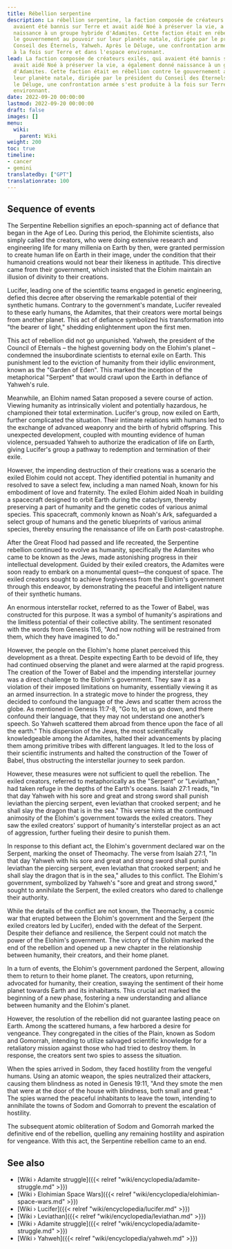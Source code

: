 ```yaml
---
title: Rébellion serpentine
description: La rébellion serpentine, la faction composée de créateurs exilés, qui
  avaient été bannis sur Terre et avait aidé Noé à préserver la vie, a également donné
  naissance à un groupe hybride d'Adamites. Cette faction était en rébellion contre
  le gouvernement au pouvoir sur leur planète natale, dirigée par le président du
  Conseil des Éternels, Yahweh. Après le Déluge, une confrontation armée s'est produite
  à la fois sur Terre et dans l'espace environnant.
lead: La faction composée de créateurs exilés, qui avaient été bannis sur Terre et
  avait aidé Noé à préserver la vie, a également donné naissance à un groupe hybride
  d'Adamites. Cette faction était en rébellion contre le gouvernement au pouvoir sur
  leur planète natale, dirigée par le président du Conseil des Éternels, Yahweh. Après
  le Déluge, une confrontation armée s'est produite à la fois sur Terre et dans l'espace
  environnant.
date: 2022-09-20 00:00:00
lastmod: 2022-09-20 00:00:00
draft: false
images: []
menu:
  wiki:
    parent: Wiki
weight: 200
toc: true
timeline:
- cancer
- gemini
translatedby: ["GPT"]
translationrate: 100
---
```


## Sequence of events

The Serpentine Rebellion signifies an epoch-spanning act of defiance that began in the Age of Leo. During this period, the Elohimite scientists, also simply called the creators, who were doing extensive research and engineering life for many millenia on Earth by then, were granted permission to create human life on Earth in their image, under the condition that their humanoid creations would not bear their likeness in aptitude. This directive came from their government, which insisted that the Elohim maintain an illusion of divinity to their creations.

Lucifer, leading one of the scientific teams engaged in genetic engineering, defied this decree after observing the remarkable potential of their synthetic humans. Contrary to the government's mandate, Lucifer revealed to these early humans, the Adamites, that their creators were mortal beings from another planet. This act of defiance symbolized his transformation into "the bearer of light," shedding enlightenment upon the first men.

This act of rebellion did not go unpunished. Yahweh, the president of the Council of Eternals – the highest governing body on the Elohim's planet – condemned the insubordinate scientists to eternal exile on Earth. This punishment led to the eviction of humanity from their idyllic environment, known as the "Garden of Eden". This marked the inception of the metaphorical "Serpent" that would crawl upon the Earth in defiance of Yahweh's rule.

Meanwhile, an Elohim named Satan proposed a severe course of action. Viewing humanity as intrinsically violent and potentially hazardous, he championed their total extermination. Lucifer's group, now exiled on Earth, further complicated the situation. Their intimate relations with humans led to the exchange of advanced weaponry and the birth of hybrid offspring. This unexpected development, coupled with mounting evidence of human violence, persuaded Yahweh to authorize the eradication of life on Earth, giving Lucifer's group a pathway to redemption and termination of their exile.

However, the impending destruction of their creations was a scenario the exiled Elohim could not accept. They identified potential in humanity and resolved to save a select few, including a man named Noah, known for his embodiment of love and fraternity. The exiled Elohim aided Noah in building a spacecraft designed to orbit Earth during the cataclysm, thereby preserving a part of humanity and the genetic codes of various animal species. This spacecraft, commonly known as Noah's Ark, safeguarded a select group of humans and the genetic blueprints of various animal species, thereby ensuring the renaissance of life on Earth post-catastrophe.

After the Great Flood had passed and life recreated, the Serpentine rebellion continued to evolve as humanity, specifically the Adamites who came to be known as the Jews, made astonishing progress in their intellectual development. Guided by their exiled creators, the Adamites were soon ready to embark on a monumental quest—the conquest of space. The exiled creators sought to achieve forgiveness from the Elohim's government through this endeavor, by demonstrating the peaceful and intelligent nature of their synthetic humans.

An enormous interstellar rocket, referred to as the Tower of Babel, was constructed for this purpose. It was a symbol of humanity's aspirations and the limitless potential of their collective ability. The sentiment resonated with the words from Genesis 11:6, "And now nothing will be restrained from them, which they have imagined to do."

However, the people on the Elohim's home planet perceived this development as a threat. Despite expecting Earth to be devoid of life, they had continued observing the planet and were alarmed at the rapid progress. The creation of the Tower of Babel and the impending interstellar journey was a direct challenge to the Elohim's government. They saw it as a violation of their imposed limitations on humanity, essentially viewing it as an armed insurrection. In a strategic move to hinder the progress, they decided to confound the language of the Jews and scatter them across the globe. As mentioned in Genesis 11:7-8, "Go to, let us go down, and there confound their language, that they may not understand one another’s speech. So Yahweh scattered them abroad from thence upon the face of all the earth." This dispersion of the Jews, the most scientifically knowledgeable among the Adamites, halted their advancements by placing them among primitive tribes with different languages. It led to the loss of their scientific instruments and halted the construction of the Tower of Babel, thus obstructing the interstellar journey to seek pardon.

However, these measures were not sufficient to quell the rebellion. The exiled creators, referred to metaphorically as the "Serpent" or "Leviathan," had taken refuge in the depths of the Earth's oceans. Isaiah 27:1 reads, "In that day Yahweh with his sore and great and strong sword shall punish leviathan the piercing serpent, even leviathan that crooked serpent; and he shall slay the dragon that is in the sea." This verse hints at the continued animosity of the Elohim's government towards the exiled creators. They saw the exiled creators' support of humanity's interstellar project as an act of aggression, further fueling their desire to punish them.

In response to this defiant act, the Elohim's government declared war on the Serpent, marking the onset of Theomachy. The verse from Isaiah 27:1, "In that day Yahweh with his sore and great and strong sword shall punish leviathan the piercing serpent, even leviathan that crooked serpent; and he shall slay the dragon that is in the sea," alludes to this conflict. The Elohim's government, symbolized by Yahweh's "sore and great and strong sword," sought to annihilate the Serpent, the exiled creators who dared to challenge their authority.

While the details of the conflict are not known, the Theomachy, a cosmic war that erupted between the Elohim's government and the Serpent (the exiled creators led by Lucifer), ended with the defeat of the Serpent. Despite their defiance and resilience, the Serpent could not match the power of the Elohim's government. The victory of the Elohim marked the end of the rebellion and opened up a new chapter in the relationship between humanity, their creators, and their home planet.

In a turn of events, the Elohim's government pardoned the Serpent, allowing them to return to their home planet. The creators, upon returning, advocated for humanity, their creation, swaying the sentiment of their home planet towards Earth and its inhabitants. This crucial act marked the beginning of a new phase, fostering a new understanding and alliance between humanity and the Elohim's planet.

However, the resolution of the rebellion did not guarantee lasting peace on Earth. Among the scattered humans, a few harbored a desire for vengeance. They congregated in the cities of the Plain, known as Sodom and Gomorrah, intending to utilize salvaged scientific knowledge for a retaliatory mission against those who had tried to destroy them. In response, the creators sent two spies to assess the situation.

When the spies arrived in Sodom, they faced hostility from the vengeful humans. Using an atomic weapon, the spies neutralized their attackers, causing them blindness as noted in Genesis 19:11, "And they smote the men that were at the door of the house with blindness, both small and great." The spies warned the peaceful inhabitants to leave the town, intending to annihilate the towns of Sodom and Gomorrah to prevent the escalation of hostility.

The subsequent atomic obliteration of Sodom and Gomorrah marked the definitive end of the rebellion, quelling any remaining hostility and aspiration for vengeance. With this act, the Serpentine rebellion came to an end.

## See also

- [Wiki › Adamite struggle]({{< relref "wiki/encyclopedia/adamite-struggle.md" >}})
- [Wiki › Elohimian Space Wars]({{< relref "wiki/encyclopedia/elohimian-space-wars.md" >}})
- [Wiki › Lucifer]({{< relref "wiki/encyclopedia/lucifer.md" >}})
- [Wiki › Leviathan]({{< relref "wiki/encyclopedia/leviathan.md" >}})
- [Wiki › Adamite struggle]({{< relref "wiki/encyclopedia/adamite-struggle.md" >}})
- [Wiki › Yahweh]({{< relref "wiki/encyclopedia/yahweh.md" >}})
